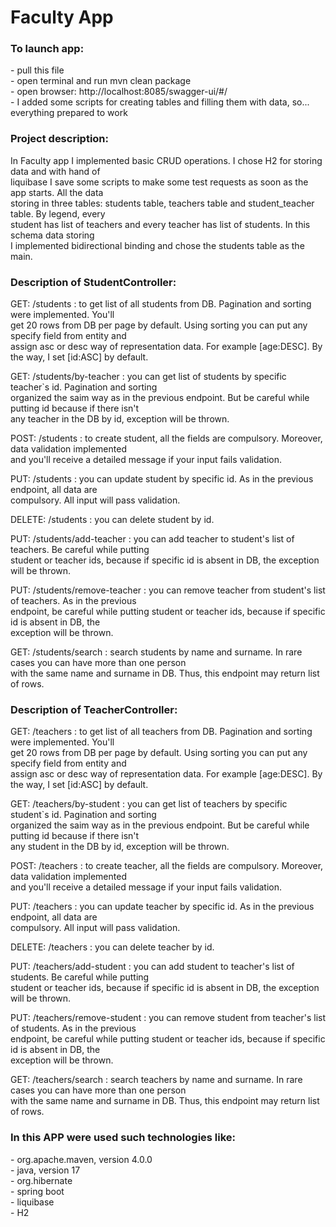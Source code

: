# Faculty App

<h3>To launch app:</h3>
- pull this file<br>
- open terminal and run mvn clean package <br>
- open browser: http://localhost:8085/swagger-ui/#/<br>
- I added some scripts for creating tables and filling them with data, so...<br>
  everything prepared to work<br>

<h3>Project description:</h3>
In Faculty app I implemented basic CRUD operations. I chose H2 for storing data and with hand of <br>
liquibase I save some scripts to make some test requests as soon as the app starts. All the data <br>
storing in three tables: students table, teachers table and student_teacher table. By legend, every <br>
student has list of teachers and every teacher has list of students. In this schema data storing <br>
I implemented bidirectional binding and chose the students table as the main. <br>

<h3>Description of StudentController:</h3>
GET: /students : to get list of all students from DB. Pagination and sorting were implemented. You'll <br>
get 20 rows from DB per page by default. Using sorting you can put any specify field from entity and <br>
assign asc or desc way of representation data. For example [age:DESC]. By the way, I set [id:ASC] by default. <br>

GET: /students/by-teacher : you can get list of students by specific teacher`s id. Pagination and sorting <br>
organized the saim way as in the previous endpoint. But be careful while putting id because if there isn't <br>
any teacher in the DB by id, exception will be thrown. <br>

POST: /students : to create student, all the fields are compulsory. Moreover, data validation implemented <br>
and you'll receive a detailed message if your input fails validation. <br>

PUT: /students : you can update student by specific id. As in the previous endpoint, all data are <br>
compulsory. All input will pass validation. <br>

DELETE: /students : you can delete student by id. <br>

PUT: /students/add-teacher : you can add teacher to student's list of teachers. Be careful while putting <br>
student or teacher ids, because if specific id is absent in DB, the exception will be thrown. <br>

PUT: /students/remove-teacher : you can remove teacher from student's list of teachers. As in the previous <br>
endpoint, be careful while putting student or teacher ids, because if specific id is absent in DB, the <br>
exception will be thrown. <br>

GET: /students/search : search students by name and surname. In rare cases you can have more than one person <br>
with the same name and surname in DB. Thus, this endpoint may return list of rows. <br>

<h3>Description of TeacherController:</h3>
GET: /teachers : to get list of all teachers from DB. Pagination and sorting were implemented. You'll <br>
get 20 rows from DB per page by default. Using sorting you can put any specify field from entity and <br>
assign asc or desc way of representation data. For example [age:DESC]. By the way, I set [id:ASC] by default. <br>

GET: /teachers/by-student : you can get list of teachers by specific student`s id. Pagination and sorting <br>
organized the saim way as in the previous endpoint. But be careful while putting id because if there isn't <br>
any student in the DB by id, exception will be thrown. <br>

POST: /teachers : to create teacher, all the fields are compulsory. Moreover, data validation implemented <br>
and you'll receive a detailed message if your input fails validation. <br>

PUT: /teachers : you can update teacher by specific id. As in the previous endpoint, all data are <br>
compulsory. All input will pass validation. <br>

DELETE: /teachers : you can delete teacher by id. <br>

PUT: /teachers/add-student : you can add student to teacher's list of students. Be careful while putting <br>
student or teacher ids, because if specific id is absent in DB, the exception will be thrown. <br>

PUT: /teachers/remove-student : you can remove student from teacher's list of students. As in the previous <br>
endpoint, be careful while putting student or teacher ids, because if specific id is absent in DB, the <br>
exception will be thrown. <br>

GET: /teachers/search : search teachers by name and surname. In rare cases you can have more than one person <br>
with the same name and surname in DB. Thus, this endpoint may return list of rows. <br>

<h3>In this APP were used such technologies like:</h3>
- org.apache.maven, version 4.0.0 <br>
- java, version 17 <br>
- org.hibernate <br>
- spring boot <br>
- liquibase <br>
- H2
